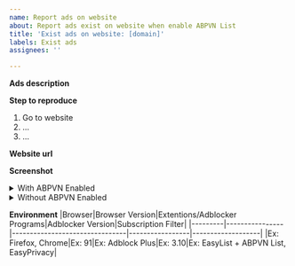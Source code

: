 ```yaml
---
name: Report ads on website
about: Report ads exist on website when enable ABPVN List
title: 'Exist ads on website: [domain]'
labels: Exist ads
assignees: ''

---
```


**Ads description**
<!-- Tell about ads you see in website here. -->

**Step to reproduce**
1. Go to website
2. ...
3. ...

**Website url**
<!-- Place direct website url contains ads -->

**Screenshot**
<details>
<summary>With ABPVN Enabled</summary>
<!-- Add your screenshot when ABPVN Enable -->

![Image name](imageUrl)
</details>
<details>
<summary>Without ABPVN Enabled</summary>
<!-- Add your screenshot when ABPVN Disabled -->

![image name](imageUrl)
</details>

**Environment**
|Browser|Browser Version|Extentions/Adblocker Programs|Adblocker Version|Subscription Filter|
|---------|----------------|--------------------------------|-----------------|-------------------|
|Ex: Firefox, Chrome|Ex: 91|Ex: Adblock Plus|Ex: 3.10|Ex: EasyList + ABPVN List, EasyPrivacy|
